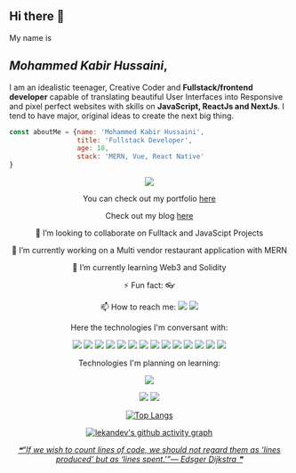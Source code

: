 ## Hi there 👋

My name is 
## *Mohammed Kabir Hussaini*,
I am an idealistic teenager, Creative Coder and **Fullstack/frontend developer** capable of translating beautiful User Interfaces into Responsive and pixel perfect websites with skills on **JavaScript,  ReactJs and NextJs**. I tend to have major, original ideas to create the next big thing.

```javascript
const aboutMe = {name: 'Mohammed Kabir Hussaini',
                 title: 'Fullstack Developer',
                 age: 18,
                 stack: 'MERN, Vue, React Native'
}
```

<div align="center">

![](https://komarev.com/ghpvc/?username=lekandev&color=red)

You can check out my portfolio [here](https://lekan.vercel.app)

Check out my blog [here](https://lekandev.hashnode.dev)

👯 I’m looking to collaborate on Fulltack and JavaScipt Projects

🔭 I’m currently working on a Multi vendor restaurant application with MERN

🌱 I’m currently learning Web3 and Solidity

⚡ Fun fact: 👓

📫 How to reach me: <img src="https://img.shields.io/badge/lekandev%20-%231DA1F2.svg?&style=for-the-badge&logo=Twitter&logoColor=white"/> <img src="https://img.shields.io/badge/lekandev%20-%230077B5.svg?&style=for-the-badge&logo=linkedin&logoColor=white"/>

Here the technologies I'm conversant with:

![](https://img.shields.io/badge/Code-HTML5-informational?style=flat&logo=html5&logoColor=white&color=4AB197)
![](https://img.shields.io/badge/Code-CSS3-informational?style=flat&logo=CSS3&logoColor=white&color=4AB197)
![](https://img.shields.io/badge/Code-Javascript-informational?style=flat&logo=JavaScript&logoColor=white&color=4AB197)
![](https://img.shields.io/badge/Code-ReactJs-informational?style=flat&logo=React&logoColor=white&color=4AB197)
![](https://img.shields.io/badge/Code-Vuejs-informational?style=flat&logo=Vue.js&logoColor=white&color=4AB197)
![](https://img.shields.io/badge/Code-SASS-informational?style=flat&logo=SASS&logoColor=white&color=4AB197)
![](https://img.shields.io/badge/Code-Git-informational?style=flat&logo=Git&logoColor=white&color=4AB197)
![](https://img.shields.io/badge/Code-Github-informational?style=flat&logo=GitHub&logoColor=white&color=4AB197)
![](https://img.shields.io/badge/Code-Vercel-informational?style=flat&logo=Vercel&logoColor=white&color=4AB197)
![](https://img.shields.io/badge/Code-NextJs-informational?style=flat&logo=Next&logoColor=white&color=4AB197)
![](https://img.shields.io/badge/Code-NodeJs-informational?style=flat&logo=nodejs&logoColor=white&color=4AB197)
![](https://img.shields.io/badge/Code-Express-informational?style=flat&logo=Express&logoColor=white&color=4AB197)
![](https://img.shields.io/badge/Code-MongoDb-informational?style=flat&logo=MongoDb&logoColor=white&color=4AB197)
![](https://img.shields.io/badge/Code-ReactNative-informational?style=flat&logo=Reactnative&logoColor=white&color=4AB197)

Technologies I'm planning on learning:

![](https://img.shields.io/badge/Code-C++-informational?style=flat&logo=c++&logoColor=white&color=4AB197)
  
<p align="center">
<img src="https://github-readme-stats.vercel.app/api?username=lekandev&show_icons=true&theme=tokyonight">
<img src="https://github-readme-streak-stats.herokuapp.com/?user=lekandev&theme=tokyonight" />
</p>

[![Top Langs](https://github-readme-stats.vercel.app/api/top-langs/?username=lekandev&layout=compact&theme=tokyonight&hide=TeX,Java,Objective-C,HTML,CSS)](https://github.com/lekandev/github-readme-stats)
  
[![lekandev's github activity graph](https://activity-graph.herokuapp.com/graph?username=lekandev&theme=react-dark)](https://github.com/ashutosh00710/github-readme-activity-graph)

<a align="center" href='https://github.com/marketplace/actions/quote-readme'>
<!--STARTS_HERE_QUOTE_README-->
<i>❝“If we wish to count lines of code, we should not regard them as ‘lines produced’ but as ‘lines spent.'”— Edsger Dijkstra   ❞</i>
<!--ENDS_HERE_QUOTE_README-->
</a>
